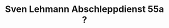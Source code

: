 ---
title: "Sven Lehmann Abschleppdienst 55a ?"
url: /zahna-elster/sven-lehmann-abschleppdienst-55a/
shop: Autowerkstatt
---